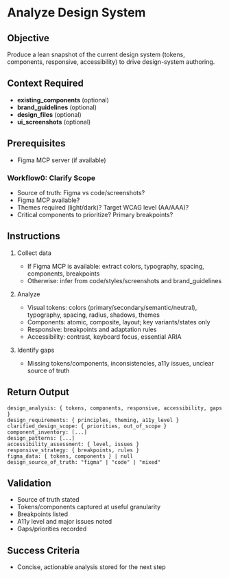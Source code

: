 # Analyze Design System

## Objective
Produce a lean snapshot of the current design system (tokens, components, responsive, accessibility) to drive design-system authoring.

## Context Required
- **existing_components** (optional)
- **brand_guidelines** (optional)
- **design_files** (optional)
- **ui_screenshots** (optional)

## Prerequisites
- Figma MCP server (if available)

### Workflow0: Clarify Scope
- Source of truth: Figma vs code/screenshots?
- Figma MCP available?
- Themes required (light/dark)? Target WCAG level (AA/AAA)?
- Critical components to prioritize? Primary breakpoints?

## Instructions
1. Collect data
   - If Figma MCP is available: extract colors, typography, spacing, components, breakpoints
   - Otherwise: infer from code/styles/screenshots and brand_guidelines

2. Analyze
   - Visual tokens: colors (primary/secondary/semantic/neutral), typography, spacing, radius, shadows, themes
   - Components: atomic, composite, layout; key variants/states only
   - Responsive: breakpoints and adaptation rules
   - Accessibility: contrast, keyboard focus, essential ARIA

3. Identify gaps
   - Missing tokens/components, inconsistencies, a11y issues, unclear source of truth

## Return Output
```
design_analysis: { tokens, components, responsive, accessibility, gaps }
design_requirements: { principles, theming, a11y_level }
clarified_design_scope: { priorities, out_of_scope }
component_inventory: [...]
design_patterns: [...]
accessibility_assessment: { level, issues }
responsive_strategy: { breakpoints, rules }
figma_data: { tokens, components } | null
design_source_of_truth: "figma" | "code" | "mixed"
```

## Validation
- Source of truth stated
- Tokens/components captured at useful granularity
- Breakpoints listed
- A11y level and major issues noted
- Gaps/priorities recorded

## Success Criteria
- Concise, actionable analysis stored for the next step

